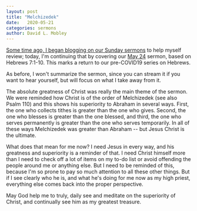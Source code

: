 ```yaml
---
layout: post
title: "Melchizedek"
date:   2020-05-21
categories: sermons
author: David L. Mobley
---
```


[Some time ago, I began blogging on our Sunday sermons](https://heisfaithful.github.io/sermons/2020/04/02/sermon.html) to help myself review; today, I'm continuing that by covering our [May 24](https://www.youtube.com/watch?v=qqAP_h0wkEo) sermon, based on Hebrews 7:1-10. This marks a return to our pre-COVID19 series on Hebrews.

As before, I won't summarize the sermon, since you can stream it if you want to hear yourself, but will focus on what I take away from it.

The absolute greatness of Christ was really the main theme of the sermon. We were reminded how Christ is of the order of Melchizedek (see also Psalm 110) and this shows his superiority to Abraham in several ways. First, the one who collects tithes is greater than the one who gives. Second, the one who blesses is greater than the one blessed, and third, the one who serves permanently is greater than the one who serves temporarily. In all of these ways Melchizedek was greater than Abraham -- but Jesus Christ is the ultimate.

What does that mean for me now? I need Jesus in every way, and his greatness and superiority is a reminder of that. I need Christ himself more than I need to check off a lot of items on my to-do list or avoid offending the people around me or anything else. But I need to be reminded of this, because I'm so prone to pay so much attention to all these other things. But if I see clearly who he is, and what he's doing for me now as my high priest, everything else comes back into the proper perspective.

May God help me to truly, daily see and meditate on the superiority of Christ, and continually see him as my greatest treasure.
